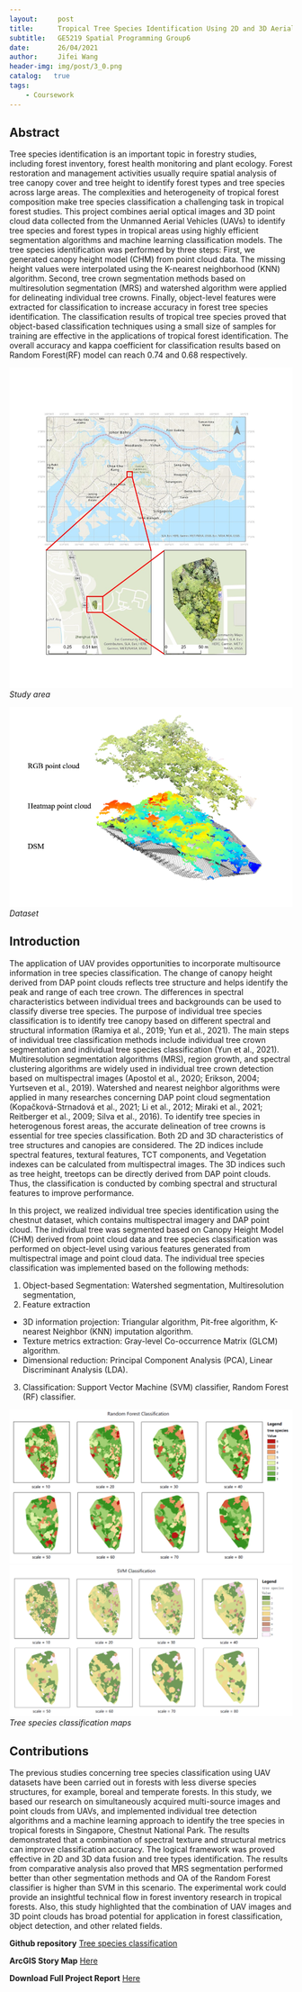 ```yaml
---
layout:     post
title:      Tropical Tree Species Identification Using 2D and 3D Aerial Data
subtitle:   GE5219 Spatial Programming Group6
date:       26/04/2021
author:     Jifei Wang
header-img: img/post/3_0.png
catalog:   true
tags:
    - Coursework
---
```


## Abstract

Tree species identification is an important topic in forestry studies, including forest inventory, forest health monitoring and plant ecology. Forest restoration and management activities usually require spatial analysis of tree canopy cover and tree height to identify forest types and tree species across large areas. The complexities and heterogeneity of tropical forest composition make tree species classification a challenging task in tropical forest studies. This project combines aerial optical images and 3D point cloud data collected from the Unmanned Aerial Vehicles (UAVs) to identify tree species and forest types in tropical areas using highly efficient segmentation algorithms and machine learning classification models. The tree species identification was performed by three steps: First, we generated canopy height model (CHM) from point cloud data. The missing height values were interpolated using the K-nearest neighborhood (KNN) algorithm. Second, tree crown segmentation methods based on multiresolution segmentation (MRS) and watershed algorithm were applied for delineating individual tree crowns. Finally, object-level features were extracted for classification to increase accuracy in forest tree species identification. The classification results of tropical tree species proved that object-based classification techniques using a small size of samples for training are effective in the applications of tropical forest identification. The overall accuracy and kappa coefficient for classification results based on Random Forest(RF) model can reach 0.74 and 0.68 respectively.

![avatar](/img/post/3_1.png)
*Study area*

![avatar](/img/post/3_2.png)
*Dataset*

## Introduction
The application of UAV provides opportunities to incorporate multisource information in tree species classification. The change of canopy height derived from DAP point clouds reflects tree structure and helps identify the peak and range of each tree crown. The differences in spectral characteristics between individual trees and backgrounds can be used to classify diverse tree species. The purpose of individual tree species classification is to identify tree canopy based on different spectral and structural information (Ramiya et al., 2019; Yun et al., 2021). The main steps of individual tree classification methods include individual tree crown segmentation and individual tree species classification (Yun et al., 2021). Multiresolution segmentation algorithms (MRS), region growth, and spectral clustering algorithms are widely used in individual tree crown detection based on multispectral images (Apostol et al., 2020; Erikson, 2004; Yurtseven et al., 2019). Watershed and nearest neighbor algorithms were applied in many researches concerning DAP point cloud segmentation (Kopačková-Strnadová et al., 2021; Li et al., 2012; Miraki et al., 2021; Reitberger et al., 2009; Silva et al., 2016). To identify tree species in heterogenous forest areas, the accurate delineation of tree crowns is essential for tree species classification. Both 2D and 3D characteristics of tree structures and canopies are considered. The 2D indices include spectral features, textural features, TCT components, and Vegetation indexes can be calculated from multispectral images. The 3D indices such as tree height, treetops can be directly derived from DAP point clouds. Thus, the classification is conducted by combing spectral and structural features to improve performance.

In this project, we realized individual tree species identification using the chestnut dataset, which contains multispectral imagery and DAP point cloud. The individual tree was segmented based on Canopy Height Model (CHM) derived from point cloud data and tree species classification was performed on object-level using various features generated from multispectral image and point cloud data. The individual tree species classification was implemented based on the following methods:
1)	Object-based Segmentation: Watershed segmentation, Multiresolution segmentation,
2)	Feature extraction
- 3D information projection: Triangular algorithm, Pit-free algorithm, K-nearest Neighbor (KNN) imputation algorithm.
- Texture metrics extraction: Gray-level Co-occurrence Matrix (GLCM) algorithm.
- Dimensional reduction: Principal Component Analysis (PCA), Linear Discriminant Analysis (LDA).
3)	Classification: Support Vector Machine (SVM) classifier, Random Forest (RF) classifier.

![avatar](/img/post/3_4.png)
![avatar](/img/post/3_5.png)
*Tree species classification maps*

## Contributions

The previous studies concerning tree species classification using UAV datasets have been carried out in forests with less diverse species structures, for example, boreal and temperate forests. In this study, we based our research on simultaneously acquired multi-source images and point clouds from UAVs, and implemented individual tree detection algorithms and a machine learning approach to identify the tree species in tropical forests in Singapore, Chestnut National Park. The results demonstrated that a combination of spectral texture and structural metrics can improve classification accuracy. The logical framework was proved effective in 2D and 3D data fusion and tree types identification. The results from comparative analysis also proved that MRS segmentation performed better than other segmentation methods and OA of the Random Forest classifier is higher than SVM in this scenario. The experimental work could provide an insightful technical flow in forest inventory research in tropical forests. Also, this study highlighted that the combination of UAV images and 3D point clouds has broad potential for application in forest classification, object detection, and other related fields.

**Github repository** [Tree species classification](https://github.com/Wang-Jifei/tree_species_classification)

**ArcGIS Story Map** [Here](https://arcg.is/0TKjyO0)

**Download Full Project Report** [Here](https://drive.google.com/file/d/1wG8kzegdccw7UNkr5v5WCJ3k9fa8yvT_/view?usp=sharing)
